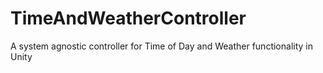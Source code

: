 # TimeAndWeatherController
A system agnostic controller for Time of Day and Weather functionality in Unity
